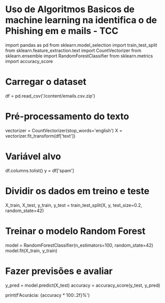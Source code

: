 # Uso de Algoritmos Basicos de machine learning na identifica o de Phishing em e mails - TCC

import pandas as pd
from sklearn.model_selection import train_test_split
from sklearn.feature_extraction.text import CountVectorizer
from sklearn.ensemble import RandomForestClassifier
from sklearn.metrics import accuracy_score

# Carregar o dataset
df = pd.read_csv('/content/emails.csv.zip')

# Pré-processamento do texto
vectorizer = CountVectorizer(stop_words='english')
X = vectorizer.fit_transform(df['text'])

# Variável alvo
df.columns.tolist()
y = df['spam']

# Dividir os dados em treino e teste
X_train, X_test, y_train, y_test = train_test_split(X, y, test_size=0.2, random_state=42)

# Treinar o modelo Random Forest
model = RandomForestClassifier(n_estimators=100, random_state=42)
model.fit(X_train, y_train)

# Fazer previsões e avaliar
y_pred = model.predict(X_test)
accuracy = accuracy_score(y_test, y_pred)

print(f'Acurácia: {accuracy * 100:.2f}%')
